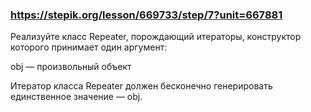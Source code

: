 ### https://stepik.org/lesson/669733/step/7?unit=667881

Реализуйте класс Repeater, порождающий итераторы, конструктор которого принимает один аргумент:


obj — произвольный объект


Итератор класса Repeater должен бесконечно генерировать единственное значение — obj.


